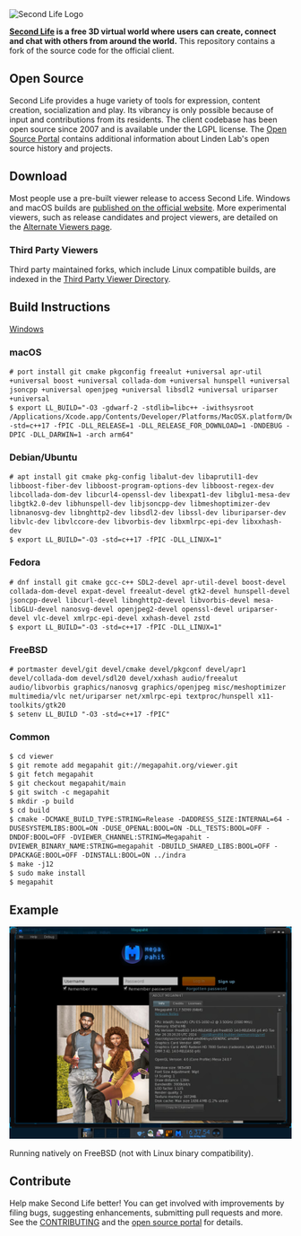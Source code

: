 <picture>
  <source media="(prefers-color-scheme: dark)" srcset="doc/sl-logo-dark.png">
  <source media="(prefers-color-scheme: light)" srcset="doc/sl-logo.png">
  <img alt="Second Life Logo" src="doc/sl-logo.png">
</picture>

**[Second Life][] is a free 3D virtual world where users can create, connect and chat with others from around the
world.** This repository contains a fork of the source code for the official client.

## Open Source

Second Life provides a huge variety of tools for expression, content creation, socialization and play. Its vibrancy is
only possible because of input and contributions from its residents. The client codebase has been open source since
2007 and is available under the LGPL license. The [Open Source Portal][] contains additional information about Linden
Lab's open source history and projects.

## Download

Most people use a pre-built viewer release to access Second Life. Windows and macOS builds are
[published on the official website][download]. More experimental viewers, such as release candidates and
project viewers, are detailed on the [Alternate Viewers page](https://releasenotes.secondlife.com/viewer.html).

### Third Party Viewers

Third party maintained forks, which include Linux compatible builds, are indexed in the [Third Party Viewer Directory][tpv].

## Build Instructions

[Windows](https://wiki.secondlife.com/wiki/Build_the_Viewer_on_Windows)

### macOS

```
# port install git cmake pkgconfig freealut +universal apr-util +universal boost +universal collada-dom +universal hunspell +universal jsoncpp +universal openjpeg +universal libsdl2 +universal uriparser +universal
$ export LL_BUILD="-O3 -gdwarf-2 -stdlib=libc++ -iwithsysroot /Applications/Xcode.app/Contents/Developer/Platforms/MacOSX.platform/Developer/SDKs/MacOSX.sdk -std=c++17 -fPIC -DLL_RELEASE=1 -DLL_RELEASE_FOR_DOWNLOAD=1 -DNDEBUG -DPIC -DLL_DARWIN=1 -arch arm64"
```

### Debian/Ubuntu

```
# apt install git cmake pkg-config libalut-dev libaprutil1-dev libboost-fiber-dev libboost-program-options-dev libboost-regex-dev libcollada-dom-dev libcurl4-openssl-dev libexpat1-dev libglu1-mesa-dev libgtk2.0-dev libhunspell-dev libjsoncpp-dev libmeshoptimizer-dev libnanosvg-dev libnghttp2-dev libsdl2-dev libssl-dev liburiparser-dev libvlc-dev libvlccore-dev libvorbis-dev libxmlrpc-epi-dev libxxhash-dev
$ export LL_BUILD="-O3 -std=c++17 -fPIC -DLL_LINUX=1"
```

### Fedora

```
# dnf install git cmake gcc-c++ SDL2-devel apr-util-devel boost-devel collada-dom-devel expat-devel freealut-devel gtk2-devel hunspell-devel jsoncpp-devel libcurl-devel libnghttp2-devel libvorbis-devel mesa-libGLU-devel nanosvg-devel openjpeg2-devel openssl-devel uriparser-devel vlc-devel xmlrpc-epi-devel xxhash-devel zstd
$ export LL_BUILD="-O3 -std=c++17 -fPIC -DLL_LINUX=1"
```

### FreeBSD

```
# portmaster devel/git devel/cmake devel/pkgconf devel/apr1 devel/collada-dom devel/sdl20 devel/xxhash audio/freealut audio/libvorbis graphics/nanosvg graphics/openjpeg misc/meshoptimizer multimedia/vlc net/uriparser net/xmlrpc-epi textproc/hunspell x11-toolkits/gtk20
$ setenv LL_BUILD "-O3 -std=c++17 -fPIC"
```

### Common

```
$ cd viewer
$ git remote add megapahit git://megapahit.org/viewer.git
$ git fetch megapahit
$ git checkout megapahit/main
$ git switch -c megapahit
$ mkdir -p build
$ cd build
$ cmake -DCMAKE_BUILD_TYPE:STRING=Release -DADDRESS_SIZE:INTERNAL=64 -DUSESYSTEMLIBS:BOOL=ON -DUSE_OPENAL:BOOL=ON -DLL_TESTS:BOOL=OFF -DNDOF:BOOL=OFF -DVIEWER_CHANNEL:STRING=Megapahit -DVIEWER_BINARY_NAME:STRING=megapahit -DBUILD_SHARED_LIBS:BOOL=OFF -DPACKAGE:BOOL=OFF -DINSTALL:BOOL=ON ../indra
$ make -j12
$ sudo make install
$ megapahit
```

## Example

![FreeBSD](doc/freebsd.jpg)

Running natively on FreeBSD (not with Linux binary compatibility).

## Contribute

Help make Second Life better! You can get involved with improvements by filing bugs, suggesting enhancements, submitting
pull requests and more. See the [CONTRIBUTING][] and the [open source portal][] for details.

[Second Life]: https://secondlife.com/
[download]: https://secondlife.com/support/downloads/
[tpv]: http://wiki.secondlife.com/wiki/Third_Party_Viewer_Directory
[open source portal]: http://wiki.secondlife.com/wiki/Open_Source_Portal
[contributing]: https://github.com/secondlife/viewer/blob/main/CONTRIBUTING.md
